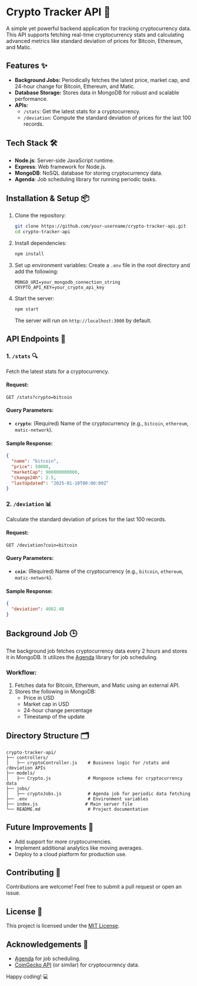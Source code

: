 # Crypto Tracker API 🚀

A simple yet powerful backend application for tracking cryptocurrency data. This API supports fetching real-time cryptocurrency stats and calculating advanced metrics like standard deviation of prices for Bitcoin, Ethereum, and Matic.

## Features ✨

- **Background Jobs:** Periodically fetches the latest price, market cap, and 24-hour change for Bitcoin, Ethereum, and Matic.
- **Database Storage:** Stores data in MongoDB for robust and scalable performance.
- **APIs:**
  - `/stats`: Get the latest stats for a cryptocurrency.
  - `/deviation`: Compute the standard deviation of prices for the last 100 records.

## Tech Stack 🛠️

- **Node.js**: Server-side JavaScript runtime.
- **Express**: Web framework for Node.js.
- **MongoDB**: NoSQL database for storing cryptocurrency data.
- **Agenda**: Job scheduling library for running periodic tasks.

## Installation & Setup 📦

1. Clone the repository:

   ```bash
   git clone https://github.com/your-username/crypto-tracker-api.git
   cd crypto-tracker-api
   ```

2. Install dependencies:

   ```bash
   npm install
   ```

3. Set up environment variables:
   Create a `.env` file in the root directory and add the following:

   ```env
   MONGO_URI=your_mongodb_connection_string
   CRYPTO_API_KEY=your_crypto_api_key
   ```

4. Start the server:

   ```bash
   npm start
   ```

   The server will run on `http://localhost:3000` by default.

## API Endpoints 📖

### 1. `/stats` 🔍

Fetch the latest stats for a cryptocurrency.

#### Request:

```http
GET /stats?crypto=bitcoin
```

#### Query Parameters:

- **`crypto`**: (Required) Name of the cryptocurrency (e.g., `bitcoin`, `ethereum`, `matic-network`).

#### Sample Response:

```json
{
  "name": "bitcoin",
  "price": 50000,
  "marketCap": 900000000000,
  "change24h": 2.5,
  "lastUpdated": "2025-01-10T00:00:00Z"
}
```

### 2. `/deviation` 📊

Calculate the standard deviation of prices for the last 100 records.

#### Request:

```http
GET /deviation?coin=bitcoin
```

#### Query Parameters:

- **`coin`**: (Required) Name of the cryptocurrency (e.g., `bitcoin`, `ethereum`, `matic-network`).

#### Sample Response:

```json
{
  "deviation": 4082.48
}
```

## Background Job 🕒

The background job fetches cryptocurrency data every 2 hours and stores it in MongoDB. It utilizes the [Agenda](https://github.com/agenda/agenda) library for job scheduling.

### Workflow:

1. Fetches data for Bitcoin, Ethereum, and Matic using an external API.
2. Stores the following in MongoDB:
   - Price in USD
   - Market cap in USD
   - 24-hour change percentage
   - Timestamp of the update

## Directory Structure 🗂️

```plaintext
crypto-tracker-api/
├── controllers/
│   ├── cryptoController.js    # Business logic for /stats and /deviation APIs
├── models/
│   ├── Crypto.js              # Mongoose schema for cryptocurrency data
├── jobs/
│   ├── cryptoJobs.js          # Agenda job for periodic data fetching
├── .env                       # Environment variables
├── index.js                  # Main server file
└── README.md                  # Project documentation
```

## Future Improvements 🌟

- Add support for more cryptocurrencies.
- Implement additional analytics like moving averages.
- Deploy to a cloud platform for production use.

## Contributing 🤝

Contributions are welcome! Feel free to submit a pull request or open an issue.

## License 📜

This project is licensed under the [MIT License](LICENSE).

## Acknowledgements 🙌

- [Agenda](https://github.com/agenda/agenda) for job scheduling.
- [CoinGecko API](https://www.coingecko.com/en/api) (or similar) for cryptocurrency data.

Happy coding! 💻
